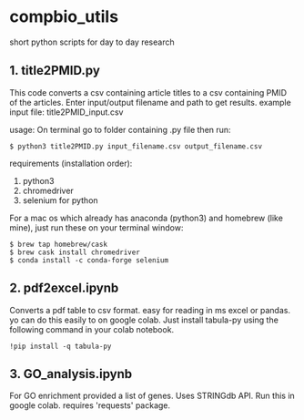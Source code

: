 # compbio_utils
short python scripts for day to day research

## 1. title2PMID.py
This code converts a csv containing article titles to a csv containing PMID of the articles.
Enter input/output filename and path to get results.
example input file: title2PMID_input.csv

usage:
On terminal go to folder containing .py file then run:

 `$ python3 title2PMID.py input_filename.csv output_filename.csv`

requirements (installation order):
1. python3
2. chromedriver
3. selenium for python

For a mac os which already has anaconda (python3) and homebrew (like mine), just run these on your terminal window:
 ```
 $ brew tap homebrew/cask
 $ brew cask install chromedriver
 $ conda install -c conda-forge selenium
```
## 2. pdf2excel.ipynb
Converts a pdf table to csv format. easy for reading in ms excel or pandas. 
yo can do this easily to on google colab. Just install tabula-py using the following command in your colab notebook.


`!pip install -q tabula-py`

## 3. GO_analysis.ipynb

For GO enrichment provided a list of genes. Uses STRINGdb API. Run this in google colab.
requires 'requests' package.

